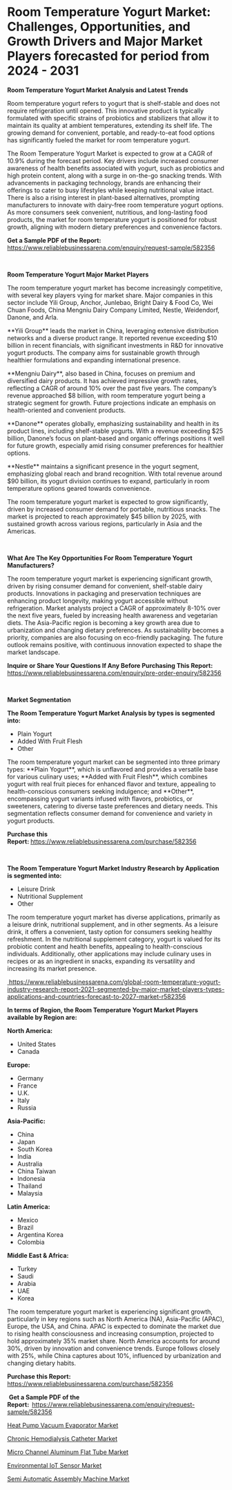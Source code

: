 <p><h1>Room Temperature Yogurt Market: Challenges, Opportunities, and Growth Drivers and Major Market Players forecasted for period from 2024 - 2031</h1></p><p><strong>Room Temperature Yogurt Market Analysis and Latest Trends</strong></p>
<p><p>Room temperature yogurt refers to yogurt that is shelf-stable and does not require refrigeration until opened. This innovative product is typically formulated with specific strains of probiotics and stabilizers that allow it to maintain its quality at ambient temperatures, extending its shelf life. The growing demand for convenient, portable, and ready-to-eat food options has significantly fueled the market for room temperature yogurt.</p><p>The Room Temperature Yogurt Market is expected to grow at a CAGR of 10.9% during the forecast period. Key drivers include increased consumer awareness of health benefits associated with yogurt, such as probiotics and high protein content, along with a surge in on-the-go snacking trends. With advancements in packaging technology, brands are enhancing their offerings to cater to busy lifestyles while keeping nutritional value intact. There is also a rising interest in plant-based alternatives, prompting manufacturers to innovate with dairy-free room temperature yogurt options. As more consumers seek convenient, nutritious, and long-lasting food products, the market for room temperature yogurt is positioned for robust growth, aligning with modern dietary preferences and convenience factors.</p></p>
<p><strong>Get a Sample PDF of the Report:&nbsp;</strong> <a href="https://www.reliablebusinessarena.com/enquiry/request-sample/582356?utm_campaign=1573&utm_medium=2&utm_source=Github&utm_content=ia&utm_term=12102024&utm_id=room-temperature-yogurt">https://www.reliablebusinessarena.com/enquiry/request-sample/582356</a></p>
<p>&nbsp;</p>
<p><strong>Room Temperature Yogurt Major Market Players</strong></p>
<p><p>The room temperature yogurt market has become increasingly competitive, with several key players vying for market share. Major companies in this sector include Yili Group, Anchor, Junlebao, Bright Dairy & Food Co, Wei Chuan Foods, China Mengniu Dairy Company Limited, Nestle, Weidendorf, Danone, and Arla.</p><p>**Yili Group** leads the market in China, leveraging extensive distribution networks and a diverse product range. It reported revenue exceeding $10 billion in recent financials, with significant investments in R&D for innovative yogurt products. The company aims for sustainable growth through healthier formulations and expanding international presence.</p><p>**Mengniu Dairy**, also based in China, focuses on premium and diversified dairy products. It has achieved impressive growth rates, reflecting a CAGR of around 10% over the past five years. The company’s revenue approached $8 billion, with room temperature yogurt being a strategic segment for growth. Future projections indicate an emphasis on health-oriented and convenient products.</p><p>**Danone** operates globally, emphasizing sustainability and health in its product lines, including shelf-stable yogurts. With a revenue exceeding $25 billion, Danone’s focus on plant-based and organic offerings positions it well for future growth, especially amid rising consumer preferences for healthier options.</p><p>**Nestle** maintains a significant presence in the yogurt segment, emphasizing global reach and brand recognition. With total revenue around $90 billion, its yogurt division continues to expand, particularly in room temperature options geared towards convenience.</p><p>The room temperature yogurt market is expected to grow significantly, driven by increased consumer demand for portable, nutritious snacks. The market is projected to reach approximately $45 billion by 2025, with sustained growth across various regions, particularly in Asia and the Americas.</p></p>
<p>&nbsp;</p>
<p><strong>What Are The Key Opportunities For Room Temperature Yogurt Manufacturers?</strong></p>
<p><p>The room temperature yogurt market is experiencing significant growth, driven by rising consumer demand for convenient, shelf-stable dairy products. Innovations in packaging and preservation techniques are enhancing product longevity, making yogurt accessible without refrigeration. Market analysts project a CAGR of approximately 8-10% over the next five years, fueled by increasing health awareness and vegetarian diets. The Asia-Pacific region is becoming a key growth area due to urbanization and changing dietary preferences. As sustainability becomes a priority, companies are also focusing on eco-friendly packaging. The future outlook remains positive, with continuous innovation expected to shape the market landscape.</p></p>
<p><strong>Inquire or Share Your Questions If Any Before Purchasing This Report:</strong> <a href="https://www.reliablebusinessarena.com/enquiry/pre-order-enquiry/582356?utm_campaign=1573&utm_medium=2&utm_source=Github&utm_content=ia&utm_term=12102024&utm_id=room-temperature-yogurt">https://www.reliablebusinessarena.com/enquiry/pre-order-enquiry/582356</a></p>
<p>&nbsp;</p>
<p><strong>Market Segmentation</strong></p>
<p><strong>The Room Temperature Yogurt Market Analysis by types is segmented into:</strong></p>
<p><ul><li>Plain Yogurt</li><li>Added With Fruit Flesh</li><li>Other</li></ul></p>
<p><p>The room temperature yogurt market can be segmented into three primary types: **Plain Yogurt**, which is unflavored and provides a versatile base for various culinary uses; **Added with Fruit Flesh**, which combines yogurt with real fruit pieces for enhanced flavor and texture, appealing to health-conscious consumers seeking indulgence; and **Other**, encompassing yogurt variants infused with flavors, probiotics, or sweeteners, catering to diverse taste preferences and dietary needs. This segmentation reflects consumer demand for convenience and variety in yogurt products.</p></p>
<p><strong>Purchase this Report:&nbsp;</strong><a href="https://www.reliablebusinessarena.com/purchase/582356?utm_campaign=1573&utm_medium=2&utm_source=Github&utm_content=ia&utm_term=12102024&utm_id=room-temperature-yogurt">https://www.reliablebusinessarena.com/purchase/582356</a></p>
<p>&nbsp;</p>
<p><strong>The Room Temperature Yogurt Market Industry Research by Application is segmented into:</strong></p>
<p><ul><li>Leisure Drink</li><li>Nutritional Supplement</li><li>Other</li></ul></p>
<p><p>The room temperature yogurt market has diverse applications, primarily as a leisure drink, nutritional supplement, and in other segments. As a leisure drink, it offers a convenient, tasty option for consumers seeking healthy refreshment. In the nutritional supplement category, yogurt is valued for its probiotic content and health benefits, appealing to health-conscious individuals. Additionally, other applications may include culinary uses in recipes or as an ingredient in snacks, expanding its versatility and increasing its market presence.</p></p>
<p><a href="https://www.reliablebusinessarena.com/global-room-temperature-yogurt-industry-research-report-2021-segmented-by-major-market-players-types-applications-and-countries-forecast-to-2027-market-r582356?utm_campaign=1573&utm_medium=2&utm_source=Github&utm_content=ia&utm_term=12102024&utm_id=room-temperature-yogurt">&nbsp;https://www.reliablebusinessarena.com/global-room-temperature-yogurt-industry-research-report-2021-segmented-by-major-market-players-types-applications-and-countries-forecast-to-2027-market-r582356</a></p>
<p><strong>In terms of Region, the Room Temperature Yogurt Market Players available by Region are:</strong></p>
<p>
    <p> <strong> North America: </strong>
        <ul>
            <li>United States</li>
            <li>Canada</li>
        </ul>
        </p> 
    <p> <strong> Europe: </strong>
        <ul>
            <li>Germany</li>
            <li>France</li>
            <li>U.K.</li>
            <li>Italy</li>
            <li>Russia</li>
        </ul>
        </p> 
    <p> <strong> Asia-Pacific: </strong>
        <ul>
            <li>China</li>
            <li>Japan</li>
            <li>South Korea</li>
            <li>India</li>
            <li>Australia</li>
            <li>China Taiwan</li>
            <li>Indonesia</li>
            <li>Thailand</li>
            <li>Malaysia</li>
        </ul>
        </p> 
    <p> <strong> Latin America: </strong>
        <ul>
            <li>Mexico</li>
            <li>Brazil</li>
            <li>Argentina Korea</li>
            <li>Colombia</li>
        </ul>
        </p> 
    <p> <strong> Middle East & Africa: </strong>
        <ul>
            <li>Turkey</li>
            <li>Saudi</li>
            <li>Arabia</li>
            <li>UAE</li>
            <li>Korea</li>
        </ul>
    </p>
    </p>
<p><p>The room temperature yogurt market is experiencing significant growth, particularly in key regions such as North America (NA), Asia-Pacific (APAC), Europe, the USA, and China. APAC is expected to dominate the market due to rising health consciousness and increasing consumption, projected to hold approximately 35% market share. North America accounts for around 30%, driven by innovation and convenience trends. Europe follows closely with 25%, while China captures about 10%, influenced by urbanization and changing dietary habits.</p></p>
<p><strong>Purchase this Report: </strong><a href="https://www.reliablebusinessarena.com/purchase/582356?utm_campaign=1573&utm_medium=2&utm_source=Github&utm_content=ia&utm_term=12102024&utm_id=room-temperature-yogurt">https://www.reliablebusinessarena.com/purchase/582356</a></p>
<p>&nbsp;<strong>Get a Sample PDF of the Report:&nbsp;&nbsp;</strong><a href="https://www.reliablebusinessarena.com/enquiry/request-sample/582356?utm_campaign=1573&utm_medium=2&utm_source=Github&utm_content=ia&utm_term=12102024&utm_id=room-temperature-yogurt">https://www.reliablebusinessarena.com/enquiry/request-sample/582356</a></p>
<p><strong></strong></p>
<p><p><a href="https://www.linkedin.com/pulse/heat-pump-vacuum-evaporator-market-share-new-trends-analysis-its-lybvc?utm_campaign=1573&utm_medium=2&utm_source=Github&utm_content=ia&utm_term=12102024&utm_id=room-temperature-yogurt">Heat Pump Vacuum Evaporator Market</a></p><p><a href="https://github.com/WillieWoodard/Market-Research-Report-List-6/blob/main/chronic-hemodialysis-catheter-market.md?utm_campaign=1573&utm_medium=2&utm_source=Github&utm_content=ia&utm_term=12102024&utm_id=room-temperature-yogurt">Chronic Hemodialysis Catheter Market</a></p><p><a href="https://www.linkedin.com/pulse/micro-channel-aluminum-flat-tube-market-trends-insights-type-application-7kwnc?utm_campaign=1573&utm_medium=2&utm_source=Github&utm_content=ia&utm_term=12102024&utm_id=room-temperature-yogurt">Micro Channel Aluminum Flat Tube Market</a></p><p><a href="https://github.com/vitacbq/Market-Research-Report-List-1/blob/main/environmental-iot-sensor-market.md?utm_campaign=1573&utm_medium=2&utm_source=Github&utm_content=ia&utm_term=12102024&utm_id=room-temperature-yogurt">Environmental IoT Sensor Market</a></p><p><a href="https://www.linkedin.com/pulse/emerging-trends-semi-automatic-assembly-machine-market-global-m9jee?utm_campaign=1573&utm_medium=2&utm_source=Github&utm_content=ia&utm_term=12102024&utm_id=room-temperature-yogurt">Semi Automatic Assembly Machine Market</a></p></p>